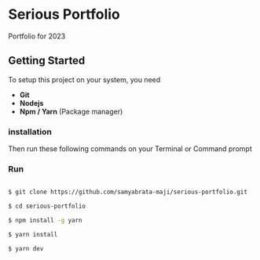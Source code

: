 # Serious Portfolio 

Portfolio for 2023

## Getting Started

To setup this project on your system, you need

* **Git**
* **Nodejs**
* **Npm / Yarn** (Package manager)

### installation

Then run these following commands on your Terminal or Command prompt
### Run
``` bash

$ git clone https://github.com/samyabrata-maji/serious-portfolio.git

$ cd serious-portfolio

$ npm install -g yarn

$ yarn install

$ yarn dev
```
